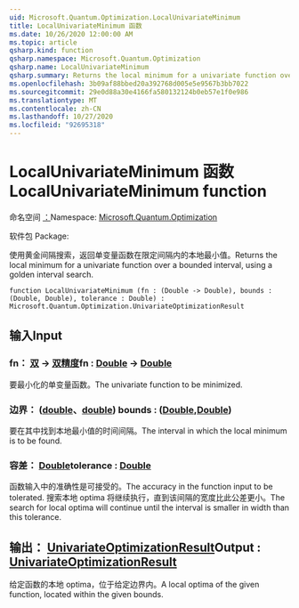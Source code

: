 ```yaml
---
uid: Microsoft.Quantum.Optimization.LocalUnivariateMinimum
title: LocalUnivariateMinimum 函数
ms.date: 10/26/2020 12:00:00 AM
ms.topic: article
qsharp.kind: function
qsharp.namespace: Microsoft.Quantum.Optimization
qsharp.name: LocalUnivariateMinimum
qsharp.summary: Returns the local minimum for a univariate function over a bounded interval, using a golden interval search.
ms.openlocfilehash: 3b09af88bbed20a392768d005e5e9567b3bb7022
ms.sourcegitcommit: 29e0d88a30e4166fa580132124b0eb57e1f0e986
ms.translationtype: MT
ms.contentlocale: zh-CN
ms.lasthandoff: 10/27/2020
ms.locfileid: "92695318"
---
```

# <a name="localunivariateminimum-function"></a><span data-ttu-id="c06dd-102">LocalUnivariateMinimum 函数</span><span class="sxs-lookup"><span data-stu-id="c06dd-102">LocalUnivariateMinimum function</span></span>

<span data-ttu-id="c06dd-103">命名空间 [：](xref:Microsoft.Quantum.Optimization)</span><span class="sxs-lookup"><span data-stu-id="c06dd-103">Namespace: [Microsoft.Quantum.Optimization](xref:Microsoft.Quantum.Optimization)</span></span>

<span data-ttu-id="c06dd-104">软件包 [](https://nuget.org/packages/)</span><span class="sxs-lookup"><span data-stu-id="c06dd-104">Package: [](https://nuget.org/packages/)</span></span>


<span data-ttu-id="c06dd-105">使用黄金间隔搜索，返回单变量函数在限定间隔内的本地最小值。</span><span class="sxs-lookup"><span data-stu-id="c06dd-105">Returns the local minimum for a univariate function over a bounded interval, using a golden interval search.</span></span>

```qsharp
function LocalUnivariateMinimum (fn : (Double -> Double), bounds : (Double, Double), tolerance : Double) : Microsoft.Quantum.Optimization.UnivariateOptimizationResult
```


## <a name="input"></a><span data-ttu-id="c06dd-106">输入</span><span class="sxs-lookup"><span data-stu-id="c06dd-106">Input</span></span>

### <a name="fn--double---double"></a><span data-ttu-id="c06dd-107">fn： [双](xref:microsoft.quantum.lang-ref.double) -> [双精度](xref:microsoft.quantum.lang-ref.double)</span><span class="sxs-lookup"><span data-stu-id="c06dd-107">fn : [Double](xref:microsoft.quantum.lang-ref.double) -> [Double](xref:microsoft.quantum.lang-ref.double)</span></span>

<span data-ttu-id="c06dd-108">要最小化的单变量函数。</span><span class="sxs-lookup"><span data-stu-id="c06dd-108">The univariate function to be minimized.</span></span>


### <a name="bounds--doubledouble"></a><span data-ttu-id="c06dd-109">边界： ([double](xref:microsoft.quantum.lang-ref.double)、[double](xref:microsoft.quantum.lang-ref.double)) </span><span class="sxs-lookup"><span data-stu-id="c06dd-109">bounds : ([Double](xref:microsoft.quantum.lang-ref.double),[Double](xref:microsoft.quantum.lang-ref.double))</span></span>

<span data-ttu-id="c06dd-110">要在其中找到本地最小值的时间间隔。</span><span class="sxs-lookup"><span data-stu-id="c06dd-110">The interval in which the local minimum is to be found.</span></span>


### <a name="tolerance--double"></a><span data-ttu-id="c06dd-111">容差： [Double](xref:microsoft.quantum.lang-ref.double)</span><span class="sxs-lookup"><span data-stu-id="c06dd-111">tolerance : [Double](xref:microsoft.quantum.lang-ref.double)</span></span>

<span data-ttu-id="c06dd-112">函数输入中的准确性是可接受的。</span><span class="sxs-lookup"><span data-stu-id="c06dd-112">The accuracy in the function input to be tolerated.</span></span>
<span data-ttu-id="c06dd-113">搜索本地 optima 将继续执行，直到该间隔的宽度比此公差更小。</span><span class="sxs-lookup"><span data-stu-id="c06dd-113">The search for local optima will continue until the interval is smaller in width than this tolerance.</span></span>



## <a name="output--univariateoptimizationresult"></a><span data-ttu-id="c06dd-114">输出： [UnivariateOptimizationResult](xref:Microsoft.Quantum.Optimization.UnivariateOptimizationResult)</span><span class="sxs-lookup"><span data-stu-id="c06dd-114">Output : [UnivariateOptimizationResult](xref:Microsoft.Quantum.Optimization.UnivariateOptimizationResult)</span></span>

<span data-ttu-id="c06dd-115">给定函数的本地 optima，位于给定边界内。</span><span class="sxs-lookup"><span data-stu-id="c06dd-115">A local optima of the given function, located within the given bounds.</span></span>